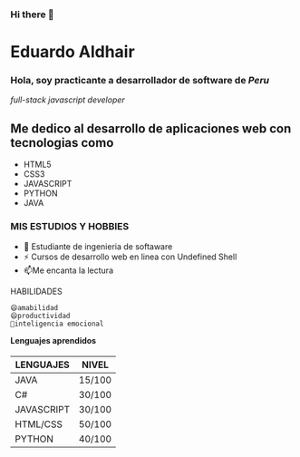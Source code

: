 ### Hi there 👋

<!--
**Kernar/kernar** is a ✨ _special_ ✨ repository because its `README.md` (this file) appears on your GitHub profile.

Here are some ideas to get you started:

- 🔭 I’m currently working on ...
- 🌱 I’m currently learning ...
- 👯 I’m looking to collaborate on ...
- 🤔 I’m looking for help with ...
- 💬 Ask me about ...
- 📫 How to reach me: ...
- 😄 Pronouns: ...
- ⚡ Fun fact: ...
-->

# Eduardo Aldhair

### Hola, soy practicante a desarrollador de software  de *Peru*
*full-stack javascript developer*
## Me dedico al desarrollo de aplicaciones web con tecnologias como
- HTML5
- CSS3
- JAVASCRIPT
- PYTHON
- JAVA
### MIS ESTUDIOS Y HOBBIES
- 🌱 Estudiante de ingenieria de softaware
- ⚡ Cursos de desarrollo web en linea con Undefined Shell
- 📫Me encanta la lectura 


HABILIDADES
```
😄amabilidad
😄productividad
👯inteligencia emocional
```

**Lenguajes aprendidos**
#### 
| LENGUAJES | NIVEL |
| ------------------| ----------------------|
|  JAVA | 15/100|     
| C#  | 30/100  |
| JAVASCRIPT | 30/100  |
| HTML/CSS | 50/100  |
| PYTHON | 40/100 |

<!---
### Este alias muestra los comandos mas usados
```
C SHELL
alias mostused='history | awk '\''{print $2}'\''| sort | uniq -c |sort -nr | head -n 10'
```
--->
